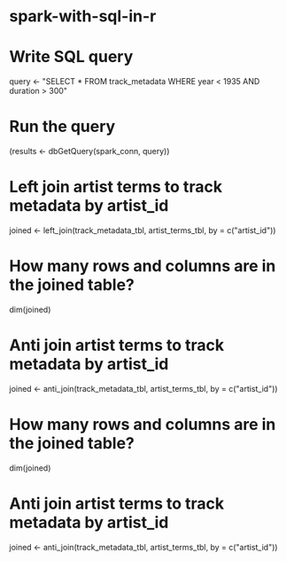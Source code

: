 # spark-with-sql-in-r
# Write SQL query
query <- "SELECT * FROM track_metadata WHERE year < 1935 AND duration > 300"

# Run the query
(results <- dbGetQuery(spark_conn, query))


# Left join artist terms to track metadata by artist_id
joined <- left_join(track_metadata_tbl, artist_terms_tbl, by = c("artist_id"))

# How many rows and columns are in the joined table?
dim(joined)

# Anti join artist terms to track metadata by artist_id
joined <- anti_join(track_metadata_tbl,
artist_terms_tbl,
by = c("artist_id"))

# How many rows and columns are in the joined table?
dim(joined)

# Anti join artist terms to track metadata by artist_id
joined <- anti_join(track_metadata_tbl,
artist_terms_tbl,
by = c("artist_id"))

